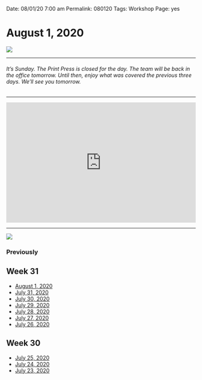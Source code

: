 
Date: 08/01/20 7:00 am
Permalink: 080120
Tags: Workshop
Page: yes

# August 1, 2020

![](https://i.imgur.com/NuWR7BN.jpg)

---- 

###### It’s Sunday. The Print Press is closed for the day. The team will be back in the office tomorrow. Until then, enjoy what was covered the previous three days. We’ll see you tomorrow.

---- 

<iframe src="https://printpress.substack.com/embed" width="100%" height="320" style="border:0px solid #EEE; background:white;" frameborder="0" scrolling="no"></iframe> 

---- 

![](https://i.imgur.com/JaJ9Nqe.png)

### Previously

## Week 31

- [August 1, 2020](080120)
- [July 31, 2020](073120)
- [July 30, 2020](073020)
- [July 29, 2020](072920)
- [July 28, 2020](072820)
- [July 27, 2020](072720)
- [July 26, 2020](072620)

## Week 30

- [July 25, 2020](072520)
- [July 24, 2020](072420)
- [July 23, 2020](072320)
